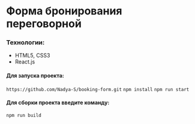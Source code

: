 # Форма бронирования переговорной

### Технологии:
- HTML5, CSS3
- React.js

#### Для запуска проекта:
`https://github.com/Nadya-S/booking-form.git`
`npm install`
`npm run start`

#### Для сборки проекта введите команду:
`npm run build`
